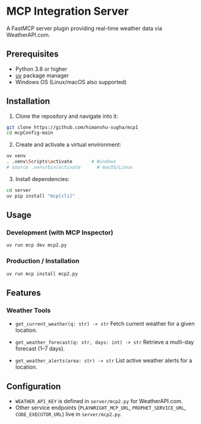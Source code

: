 # MCP Integration Server

A FastMCP server plugin providing real-time weather data via WeatherAPI.com.

## Prerequisites

- Python 3.8 or higher
- [uv](https://github.com/antoniogarrote/uv) package manager
- Windows OS (Linux/macOS also supported)

## Installation

1. Clone the repository and navigate into it:

```bash
git clone https://github.com/himanshu-sugha/mcp1
cd mcpConfig-main
```

2. Create and activate a virtual environment:

```bash
uv venv
. .venv\Scripts\activate       # Windows
# source .venv/bin/activate      # macOS/Linux
```

3. Install dependencies:

```bash
cd server
uv pip install "mcp[cli]"
```


## Usage

### Development (with MCP Inspector)

```bash
uv run mcp dev mcp2.py
```

### Production / Installation

```bash
uv run mcp install mcp2.py
```

## Features

### Weather Tools

- `get_current_weather(q: str) -> str`
  Fetch current weather for a given location.

- `get_weather_forecast(q: str, days: int) -> str`
  Retrieve a multi-day forecast (1–7 days).

- `get_weather_alerts(area: str) -> str`
  List active weather alerts for a location.
## Configuration

- `WEATHER_API_KEY` is defined in `server/mcp2.py` for WeatherAPI.com.
- Other service endpoints (`PLAYWRIGHT_MCP_URL`, `PROPHET_SERVICE_URL`, `CODE_EXECUTOR_URL`) live in `server/mcp2.py`.
